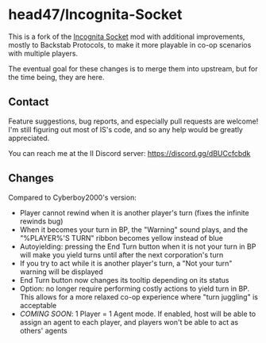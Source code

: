 # head47/Incognita-Socket

This is a fork of the [Incognita Socket](https://github.com/Cyberboy2000/Incognita-Socket) mod with additional improvements, mostly to Backstab Protocols, to make it more playable in co-op scenarios with multiple players.

The eventual goal for these changes is to merge them into upstream, but for the time being, they are here.

## Contact

Feature suggestions, bug reports, and especially pull requests are welcome! I'm still figuring out most of IS's code, and so any help would be greatly appreciated.

You can reach me at the II Discord server: https://discord.gg/dBUCcfcbdk

## Changes

Compared to Cyberboy2000's version:
* Player cannot rewind when it is another player's turn (fixes the infinite rewinds bug)
* When it becomes your turn in BP, the "Warning" sound plays, and the "%PLAYER%'S TURN" ribbon becomes yellow instead of blue
* Autoyielding: pressing the End Turn button when it is not your turn in BP will make you yield turns until after the next corporation's turn
* If you try to act while it is another player's turn, a "Not your turn" warning will be displayed
* End Turn button now changes its tooltip depending on its status
* Option: no longer require performing costly actions to yield turn in BP. This allows for a more relaxed co-op experience where "turn juggling" is acceptable
* *COMING SOON*: 1 Player = 1 Agent mode. If enabled, host will be able to assign an agent to each player, and players won't be able to act as others' agents
